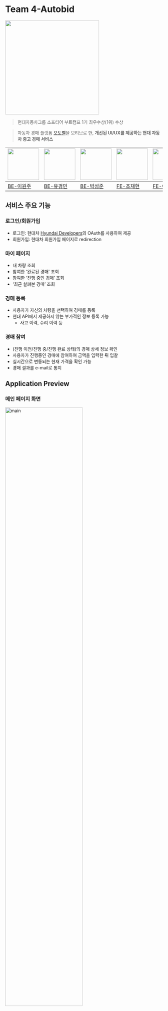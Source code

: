 # Team 4-Autobid
<img src="http://www.notion.so/image/https%3A%2F%2Fs3-us-west-2.amazonaws.com%2Fsecure.notion-static.com%2F3a9d1378-3832-4678-9cce-eb668bc6d5cd%2Fimage.png?table=block&id=174a2fa0-bbd3-4e4d-bd57-ff5ecdb1f722&spaceId=654c694f-7a05-4bfa-a79f-369335030698&width=250&userId=43a338c7-3486-46bf-8991-5bd9f52814fe&cache=v2" width="300px" height="300px">

> 현대자동차그룹 소프티어 부트캠프 1기 최우수상(1위) 수상

> 자동차 경매 플랫폼 [오토벨](https://autobell.co.kr/main?utm_source=googlesearch&utm_medium=cpc&utm_id=main_pc&utm_content=A_Brand&utm_term=%EC%98%A4%ED%86%A0%EB%B2%A8&utm_campaign=2022safety&gclid=Cj0KCQiA8t2eBhDeARIsAAVEga0Pol2UOl6mzdNGHn4RDNrCSZvZUf8xTLeBhp3EFt37tlMwbvWa61YaAkj2EALw_wcB)을 모티브로 한, **개선된 UI/UX를 제공하는 현대 자동차 중고 경매 서비스**

|<img src="https://avatars.githubusercontent.com/u/87362456?v=4" width="100px">|<img src="https://avatars.githubusercontent.com/u/28686334?v=4" width="100px">|<img src="https://avatars.githubusercontent.com/u/63576379?v=4" width="100px">|<img src="https://avatars.githubusercontent.com/u/33449712?v=4" width="100px">|<img src="https://avatars.githubusercontent.com/u/33441923?v=4" width="100px">| 
|--|--|--|--|--| 
|[BE-이원주](https://github.com/wonju-dev)|[BE-유경민](https://github.com/benny1020)|[BE-박성준](https://github.com/tjdwns4537)|[FE-조재현](https://github.com/hyunrice98)|[FE-이수균](https://github.com/RandomlyChristen)|

## 서비스 주요 기능
### 로그인/회원가입
- 로그인: 현대차 [Hyundai Developers](https://developers.hyundai.com/web/v1/hyundai/main)의 OAuth를 사용하여 제공
- 회원가입: 현대차 회원가입 페이지로 redirection
### 마이 페이지
- 내 차량 조회
- 참여한 ‘완료된 경매’ 조회
- 참여한 ‘진행 중인 경매’ 조회
- ‘최근 살펴본 경매’ 조회
### 경매 등록
- 사용자가 자신의 차량을 선택하여 경매를 등록
- 현대 API에서 제공하지 않는 부가적인 정보 등록 가능
    - 사고 이력, 수리 이력 등
### 경매 참여
- (진행 이전/진행 중/진행 완료 상태)의 경매 상세 정보 확인
- 사용자가 진행중인 경매에 참여하여 금액을 입력한 뒤 입찰
- 실시간으로 변동되는 현재 가격을 확인 가능
- 경매 결과를 e-mail로 통지

## Application Preview
### 메인 페이지 화면
<img width="70%" alt="main" src="https://user-images.githubusercontent.com/33449712/220873387-775a8cdc-d85d-4b61-b661-d242809c4a4f.png">

### 로그인 연동 화면
<img width="40%" alt="login" src="https://user-images.githubusercontent.com/33449712/220873668-ddb78948-f0e9-4ee8-9d88-6f1479850756.png">

### 마이페이지
<img width="70%" alt="mypage" src="https://user-images.githubusercontent.com/33449712/220873694-52f65367-31df-4bd8-895e-be7939d4fa25.png">

### 경매 중
![bid2](https://user-images.githubusercontent.com/33449712/220876480-810660eb-69b9-40f3-bf46-4c0b4c11a72e.gif)

### 경매 입찰 성공
https://user-images.githubusercontent.com/33449712/220875296-fc97fa9b-5a80-4bf3-98e6-0d28a176e630.mov

## Tech Stacks 
### Front-End
<img src="https://img.shields.io/badge/html5-E34F26?style=for-the-badge&logo=html5&logoColor=white"> <img src="https://img.shields.io/badge/css-1572B6?style=for-the-badge&logo=css3&logoColor=white"> <img src="https://img.shields.io/badge/javascript-F7DF1E?style=for-the-badge&logo=javascript&logoColor=black"> <img src="https://img.shields.io/badge/typescript-3178C6?style=for-the-badge&logo=typescript&logoColor=white">  <img src="https://img.shields.io/badge/Redux-764ABC?style=for-the-badge&logo=Redux&logoColor=white"> <img src="https://img.shields.io/badge/fontawesome-339AF0?style=for-the-badge&logo=fontawesome&logoColor=white">
### Back-End
<img src="https://img.shields.io/badge/java-007396?style=for-the-badge&logo=java&logoColor=white"> <img src="https://img.shields.io/badge/spring-6DB33F?style=for-the-badge&logo=spring&logoColor=white"> <img src="https://img.shields.io/badge/springboot-6DB33F?style=for-the-badge&logo=springboot&logoColor=white"> 

<img src="https://img.shields.io/badge/mysql-4479A1?style=for-the-badge&logo=mysql&logoColor=white"> <img src="https://img.shields.io/badge/Kafka-231F20?style=for-the-badge&logo=Apache Kafka&logoColor=white"/> <img src="https://img.shields.io/badge/Redis-DC382D?style=for-the-badge&logo=Redis&logoColor=white"/> 

<img src="https://img.shields.io/badge/Amazon AWS-232F3E?style=for-the-badge&logo=Amazon AWS&logoColor=white"> <img src="https://img.shields.io/badge/Docker-2496ED?style=for-the-badge&logo=Docker&logoColor=white"/> <img src="https://img.shields.io/badge/Jenkins-D24939?style=for-the-badge&logo=Jenkins&logoColor=white"/>
----------
### ERD
[ERD Diagram](https://user-images.githubusercontent.com/28686334/217983919-ea3fef3c-528a-46d6-aa05-8cd76f0afd7f.png)

### Backend Architecture
<img width="810" alt="Screenshot 2023-02-28 at 2 17 33 PM" src="https://user-images.githubusercontent.com/28686334/221760820-53e667c7-65b2-4e03-b2ad-b4b3c5408625.png">


### Application Prototype
[figma](https://www.figma.com/file/Qt1bRpkeUSxen2YhSjqXD9/AutoBid?node-id=0%3A1&t=WWyWItSh1UXyqjWM-0)

### Conversations
[notion](https://equal-tern-dd8.notion.site/6942683c75fa44f7b8831a4e3b33f699)

[wiki](https://github.com/softeerbootcamp/Team4-AutoBid/wiki)

### BE 발표자료 (구현 내용)
[Google Slide](https://docs.google.com/presentation/d/196-yaXNOuDKX87JsXm17T1UmOGv2oUL75neNKAXrQkg/edit?usp=sharing)

